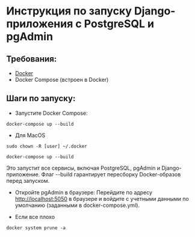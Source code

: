 # Инструкция по запуску Django-приложения с PostgreSQL и pgAdmin
## Требования:

* [Docker](https://www.docker.com/products/docker-desktop/ "Скачать")
* Docker Compose (встроен в Docker)
## Шаги по запуску:

* Запустите Docker Compose:
```
docker-compose up --build
```
* Для MacOS
```
sudo chown -R [user] ~/.docker
```
```
docker-compose up --build
```
Это запустит все сервисы, включая PostgreSQL, pgAdmin и Django-приложение. Флаг --build гарантирует пересборку Docker-образов перед запуском.

* Откройте pgAdmin в браузере:
Перейдите по адресу <http://localhost:5050> в браузере и войдите с учетными данными по умолчанию (заданными в docker-compose.yml).

* Если все плохо
```
docker system prune -a
```